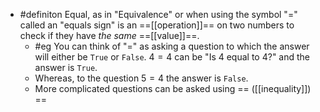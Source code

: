 - #definiton Equal, as in "Equivalence" or when using the symbol "=" called an "equals sign" is an ==[[operation]]== on two numbers to check if they have *the same* ==[[value]]==.
	- #eg You can think of "=" as asking a question to which the answer will either be `True` or `False`. $4=4$ can be "Is 4 equal to 4?" and the answer is `True`.
	- Whereas, to the question $5=4$ the answer is `False`.
	- More complicated questions can be asked using == ([[inequality]]) ==